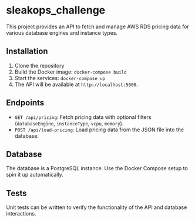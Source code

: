 # sleakops_challenge
This project provides an API to fetch and manage AWS RDS pricing data for various database engines and instance types.

## Installation

1. Clone the repository
2. Build the Docker image: `docker-compose build`
3. Start the services: `docker-compose up`
4. The API will be available at `http://localhost:5000`.

## Endpoints

- `GET /api/pricing`: Fetch pricing data with optional filters (`databaseEngine`, `instanceType`, `vcpu`, `memory`).
- `POST /api/load-pricing`: Load pricing data from the JSON file into the database.

## Database

The database is a PostgreSQL instance. Use the Docker Compose setup to spin it up automatically.

## Tests

Unit tests can be written to verify the functionality of the API and database interactions.
